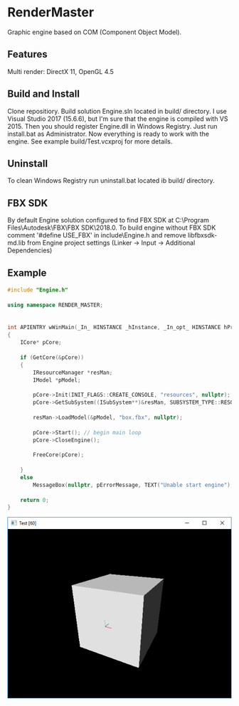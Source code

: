 # RenderMaster

Graphic engine based on COM (Component Object Model). 

## Features
Multi render: DirectX 11, OpenGL 4.5

## Build and Install
Clone repositiory. Build solution Engine.sln located in build/ directory. I use Visual Studio 2017 (15.6.6), but I'm sure that the engine is compiled with VS 2015. Then you should register Engine.dll in Windows Registry. Just run install.bat as Administrator. Now everything is ready to work with the engine. See example build/Test.vcxproj for more details.

## Uninstall
To clean Windows Registry run uninstall.bat located ib build/ directory.

## FBX SDK
By default Engine solution configured to find FBX SDK at C:\Program Files\Autodesk\FBX\FBX SDK\2018.0\. To build engine without FBX SDK comment '#define USE_FBX' in include\Engine.h and remove libfbxsdk-md.lib from Engine project settings (Linker -> Input -> Additional Dependencies)

## Example
```cpp
#include "Engine.h"

using namespace RENDER_MASTER;


int APIENTRY wWinMain(_In_ HINSTANCE _hInstance, _In_opt_ HINSTANCE hPrevInstance, _In_ LPWSTR lpCmdLine, _In_ int nCmdShow)
{
	ICore* pCore;

	if (GetCore(&pCore))
	{
		IResourceManager *resMan;
		IModel *pModel;

		pCore->Init(INIT_FLAGS::CREATE_CONSOLE, "resources", nullptr);				
		pCore->GetSubSystem((ISubSystem**)&resMan, SUBSYSTEM_TYPE::RESOURCE_MANAGER);

		resMan->LoadModel(&pModel, "box.fbx", nullptr);
				
		pCore->Start(); // begin main loop
		pCore->CloseEngine();

		FreeCore(pCore);

	}
	else
		MessageBox(nullptr, pErrorMessage, TEXT("Unable start engine"), MB_OK | MB_ICONERROR);

	return 0;
}
```
![Alt text](box.png?raw=true "Test")

